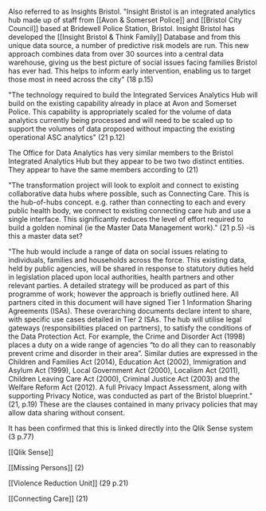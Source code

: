 Also referred to as Insights Bristol.  "Insight Bristol is an integrated analytics hub made up of staff from [[Avon & Somerset Police]] and [[Bristol City Council]] based at Bridewell Police Station, Bristol.  Insight Bristol has developed the [[Insight Bristol & Think Family]] Database and from this unique data source, a number of predictive risk models are run. This new approach combines data from over 30 sources into a central data warehouse, giving us the best picture of social issues facing families Bristol has ever had. This helps to inform early intervention, enabling us to target those most in need across the city" (18 p.15)

"The technology required to build the Integrated Services Analytics Hub will build on the existing capability already in place at Avon and Somerset Police. This capability is appropriately scaled for the volume of data analytics currently being processed and will need to be scaled up to support the volumes of data proposed without impacting the existing operational ASC analytics" (21 p.12)

The Office for Data Analytics has very similar members to the Bristol Integrated Analytics Hub but they appear to be two  two distinct entities.  They appear to have the same members according to (21)

"The transformation project will look to exploit and connect to existing collaborative data hubs where possible, such as Connecting Care. This is the hub-of-hubs concept. e.g. rather than connecting to each and every public health body, we connect to existing connecting care hub and use a single interface. This significantly reduces the level of effort required to build a golden nominal (ie the Master Data Management work)."  (21 p.5) -is this a master data set?

"The hub would include a range of data on social issues relating to individuals, families and households across the force. This existing data, held by public agencies, will be shared in response to statutory duties held in legislation placed upon local authorities, health partners and other relevant parties. A detailed strategy will be produced as part of this programme of work; however the approach is briefly outlined here. All partners cited in this document will have signed Tier 1 Information Sharing Agreements (ISAs). These overarching documents declare intent to share, with specific use cases detailed in Tier 2 ISAs. The hub will utilise legal gateways (responsibilities placed on partners), to satisfy the conditions of the Data Protection Act. For example, the Crime and Disorder Act (1998) places a duty on a wide range of agencies “to do all they can to reasonably prevent crime and disorder in their area”. Similar duties are expressed in the Children and Families Act (2014), Education Act (2002), Immigration and Asylum Act (1999), Local Government Act (2000), Localism Act (2011), Children Leaving Care Act (2000), Criminal Justice Act (2003) and the Welfare Reform Act (2012). A full Privacy Impact Assessment, along with supporting Privacy Notice, was conducted as part of the Bristol blueprint." (21, p.19) These are the clauses contained in many privacy policies that may allow data sharing without consent. 

It has been confirmed that this is linked directly into the Qlik Sense system (3 p.77)

[[Qlik Sense]]

[[Missing Persons]] (2)

[[Violence Reduction Unit]]  (29 p.21)

[[Connecting Care]] (21)